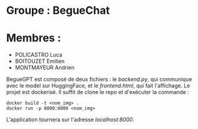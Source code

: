 # Groupe : BegueChat
# Membres : 
- POLICASTRO Luca
- BOITOUZET Emilien
- MONTMAYEUR Andrien

BegueGPT est composé de deux fichiers : le *backend.py*, qui communique avec le model sur HuggingFace, et le *frontend.html*, qui fait l'affichage.
Le projet est dockerisé. Il suffit de clone le repo et d'exécuter la commande :
```
docker build -t <nom_img> .
docker run -p 8000:8000 <nom_img>
```
L'application tournera sur l'adresse *localhost:8000*.
